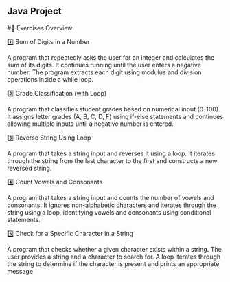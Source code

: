 ## Java Project

#📌 Exercises Overview

1️⃣ Sum of Digits in a Number

A program that repeatedly asks the user for an integer and calculates the sum of its digits. It continues running until the user enters a negative number. The program extracts each digit using modulus and division operations inside a while loop.

2️⃣ Grade Classification (with Loop)

A program that classifies student grades based on numerical input (0-100). It assigns letter grades (A, B, C, D, F) using if-else statements and continues allowing multiple inputs until a negative number is entered.

3️⃣ Reverse String Using Loop

A program that takes a string input and reverses it using a loop. It iterates through the string from the last character to the first and constructs a new reversed string.

4️⃣ Count Vowels and Consonants

A program that takes a string input and counts the number of vowels and consonants. It ignores non-alphabetic characters and iterates through the string using a loop, identifying vowels and consonants using conditional statements.

5️⃣ Check for a Specific Character in a String

A program that checks whether a given character exists within a string. The user provides a string and a character to search for. A loop iterates through the string to determine if the character is present and prints an appropriate message

